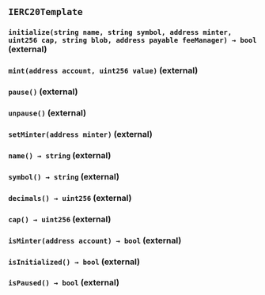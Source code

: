 ## `IERC20Template`






### `initialize(string name, string symbol, address minter, uint256 cap, string blob, address payable feeManager) → bool` (external)





### `mint(address account, uint256 value)` (external)





### `pause()` (external)





### `unpause()` (external)





### `setMinter(address minter)` (external)





### `name() → string` (external)





### `symbol() → string` (external)





### `decimals() → uint256` (external)





### `cap() → uint256` (external)





### `isMinter(address account) → bool` (external)





### `isInitialized() → bool` (external)





### `isPaused() → bool` (external)






